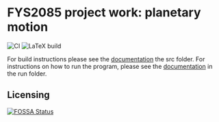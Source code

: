 <!-- This is a Markdown file and is best viewed with a suitable program such as Okular -->

# FYS2085 project work: planetary motion
![CI](https://github.com/AgenttiX/planetary-motion/workflows/CI/badge.svg)
![LaTeX build](https://github.com/AgenttiX/planetary-motion/workflows/LaTeX%20build/badge.svg)

For build instructions please see the [documentation](src/README.md) the src folder.
For instructions on how to run the program, please see the [documentation](run/README.md) in the run folder.


## Licensing
[![FOSSA Status](https://app.fossa.com/api/projects/custom%2B5825%2Fgit%40github.com%3AAgenttiX%2Fplanetary-motion.git.svg?type=large)](https://app.fossa.com/projects/custom%2B5825%2Fgit%40github.com%3AAgenttiX%2Fplanetary-motion.git?ref=badge_large)
